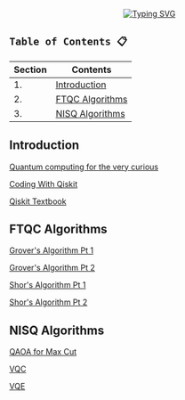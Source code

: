 <p align="center">
    <a href="https://github.com/IvanIsCoding/GNN-for-Combinatorial-Optimization"><img src="https://readme-typing-svg.herokuapp.com?font=Fira+Code&pause=1000&color=030A0E&center=true&width=435&lines=Learning+Quantum+Computing" alt="Typing SVG" /></a>
</p>

## `Table of Contents 📋`
| **Section** | **Contents** |
| -------- | ------------ |
| 1.       | [Introduction](#Introduction) |
| 2.       | [FTQC Algorithms](#FQTC-Algorithms) |
| 3.       | [NISQ Algorithms](#NISQ-Algorithms) |


## Introduction

[Quantum computing for the very curious](https://quantum.country/qcvc)

[Coding With Qiskit](https://www.youtube.com/watch?v=a1NZC5rqQD8)

[Qiskit Textbook](https://qiskit.org/textbook/preface.html)

## FTQC Algorithms

[Grover's Algorithm Pt 1](https://cs.uwaterloo.ca/~watrous/QC-notes/QC-notes.12.pdf)

[Grover's Algorithm Pt 2](https://cs.uwaterloo.ca/~watrous/QC-notes/QC-notes.13.pdf)

[Shor's Algorithm Pt 1](https://cs.uwaterloo.ca/~watrous/QC-notes/QC-notes.10.pdf)


[Shor's Algorithm Pt 2](https://cs.uwaterloo.ca/~watrous/QC-notes/QC-notes.11.pdf)

## NISQ Algorithms

[QAOA for Max Cut](https://pennylane.ai/qml/demos/tutorial_qaoa_maxcut.html)

[VQC](https://nahumsa.github.io/n-blog/2021-02-22-vqc/)

[VQE](https://pennylane.ai/qml/demos/tutorial_vqe.html)
